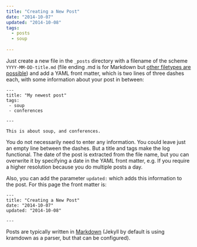 ```yaml
---
title: "Creating a New Post"
date: "2014-10-07"
updated: "2014-10-08"
tags:
  - posts
  - soup
  
---
```


Just create a new file in the `_posts` directory with a filename of the scheme `YYYY-MM-DD-title.md` (file ending .md is for Markdown but [other filetypes are possible]()) and add a YAML front matter, which is two lines of three dashes each, with some information about your post in between:

    ---
    title: "My newest post"
    tags:
     - soup
     - conferences

    ---

    This is about soup, and conferences.



You do not necessarily need to enter any information. You could leave just an empty line between the dashes. But a title and tags make the log functional.
The date of the post is extracted from the file name, but you can overwrite it by specifying a date in the YAML front matter, e.g. If you require a higher resolution because you do multiple posts a day.

Also, you can add the parameter `updated:` which adds this information to the post. For this page the front matter is:

    ---
    title: "Creating a New Post"
    date: "2014-10-07"
    updated: "2014-10-08"

    ---

Posts are typically written in [Markdown](http://kramdown.gettalong.org/syntax.html) (Jekyll by default is using kramdown as a parser, but that can be configured).

